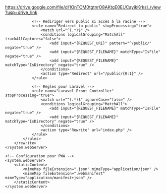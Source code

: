 https://drive.google.com/file/d/1OnTCM0tgtnrO8AKtgE0EUCayikKrksI_/view?usp=drive_link


<?xml version="1.0" encoding="UTF-8"?>
<configuration>
    <system.webServer>
        <rewrite>
            <rules>
                <!-- Supprimer le trailing slash -->
                <rule name="Remove trailing slash" stopProcessing="true">
                    <match url="(.*)/$" />
                    <conditions>
                        <add input="{REQUEST_FILENAME}" matchType="IsDirectory" negate="true" />
                        <add input="{REQUEST_FILENAME}" matchType="IsFile" negate="true" />
                    </conditions>
                    <action type="Redirect" redirectType="Permanent" url="{R:1}" />
                </rule>

                <!-- Rediriger vers public si accès à la racine -->
                <rule name="Redirect to public" stopProcessing="true">
                    <match url="^(.*)$" />
                    <conditions logicalGrouping="MatchAll" trackAllCaptures="false">
                        <add input="{REQUEST_URI}" pattern="^/public/" negate="true" />
                        <add input="{REQUEST_FILENAME}" matchType="IsFile" negate="true" />
                        <add input="{REQUEST_FILENAME}" matchType="IsDirectory" negate="true" />
                    </conditions>
                    <action type="Redirect" url="/public/{R:1}" />
                </rule>

                <!-- Règles pour Laravel -->
                <rule name="Laravel Front Controller" stopProcessing="true">
                    <match url="^(.*)$" ignoreCase="false" />
                    <conditions logicalGrouping="MatchAll">
                        <add input="{REQUEST_FILENAME}" matchType="IsFile" negate="true" />
                        <add input="{REQUEST_FILENAME}" matchType="IsDirectory" negate="true" />
                    </conditions>
                    <action type="Rewrite" url="index.php" />
                </rule>
            </rules>
        </rewrite>
    </system.webServer>

    <!-- Configuration pour PWA -->
    <system.webServer>
        <staticContent>
            <mimeMap fileExtension=".json" mimeType="application/json" />
            <mimeMap fileExtension=".webmanifest" mimeType="application/manifest+json" />
        </staticContent>
    </system.webServer>
</configuration>
